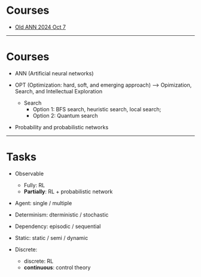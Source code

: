 # Courses

* [Old ANN 2024 Oct 7](https://github.com/tatpongkatanyukul/ANN/blob/main/2024/main241007.md)


--- 

# Courses

* ANN (Artificial neural networks)

* OPT (Optimization: hard, soft, and emerging approach) --> Opimization, Search, and Intellectual Exploration
  * Search
    * Option 1: BFS search, heuristic search, local search;
    * Option 2: Quantum search

* Probability and probabilistic networks
   
---

# Tasks

* Observable
  * Fully: RL
  * **Partially**: RL + probabilistic network
 
* Agent: single / multiple
* Determinism: dterministic / stochastic
* Dependency: episodic / sequential
* Static: static / semi / dynamic
* Discrete:
  * discrete: RL
  * **continuous**: control theory
